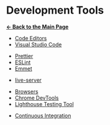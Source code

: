 # Development Tools

[**&larr; Back to the Main Page**](./../README.md)

- [Code Editors](./code-editors.md)
- [Visual Studio Code](./vscode.md)

<div></div>

- [Prettier]()
- [ESLint]()
- [Emmet]()

<div></div>

- [live-server]()

<div></div>

- [Browsers]()
- [Chrome DevTools](https://developer.chrome.com/docs/devtools/)
- [Lighthouse Testing Tool]()

<div></div>

- [Continuous Integration](./cont-integration.md)

<br>

<!-- ## Testing and Optimization Tools

- [**The Front-End Checklist**](https://frontendchecklist.io/)
- [**Website Speed Optimization Guide**](https://kinsta.com/learn/page-speed/)
- [**Woorank**](https://www.woorank.com/)
- [**Google Analytics**](http://www.google.com/analytics)

<br> -->
